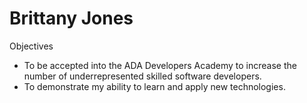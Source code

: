 # Brittany Jones
Objectives   
* To be accepted into the ADA Developers Academy to increase the number of underrepresented skilled software developers.
* To demonstrate my ability to learn and apply new technologies.


